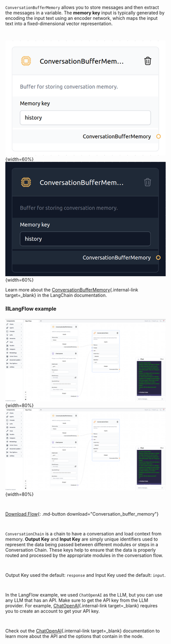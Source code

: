 `ConversationBufferMemory` allows you to store messages and then extract the messages in a variable. The **memory key** input is typically generated by encoding the input text using an encoder network, which maps the input text into a fixed-dimensional vector representation.

<br>

![Description](img/single_node/conv_buf_mem.png#only-light){width=60%}
![Description](img/single_node/conv_buf_mem2.png#only-dark){width=60%}

Learn more about the [ConversationBufferMemory](https://python.langchain.com/en/latest/modules/memory/types/buffer.html){.internal-link target=_blank} in the LangChain documentation.

### ⛓️LangFlow example
<!-- <figure markdown> -->
![Description](img/conversation-buffer-memory.png#only-dark){width=80%}
![Description](img/conversation-buffer-memory.png#only-light){width=80%}

<br>

[Download Flow](data/Conversation_buffer_memory.json){: .md-button download="Conversation_buffer_memory"} 

<br>

`ConversationChain` is a chain to have a conversation and load context from memory. **Output Key** and **Input Key** are simply unique identifiers used to represent the data being passed between different modules or steps in a Conversation Chain. These keys help to ensure that the data is properly routed and processed by the appropriate modules in the conversation flow.

<br>

Output Key used the default: ``` response ``` and Input Key used the default: ``` input ```.

<br>

In the LangFlow example, we used `ChatOpenAI` as the LLM, but you can use any LLM that has an API. Make sure to get the API key from the LLM provider. For example, [ChatOpenAI](https://platform.openai.com/){.internal-link target=_blank} requires you to create an account to get your API key.

<br>

Check out the [ChatOpenAI](https://platform.openai.com/docs/introduction/overview){.internal-link target=_blank} documentation to learn more about the API and the options that contain in the node.


